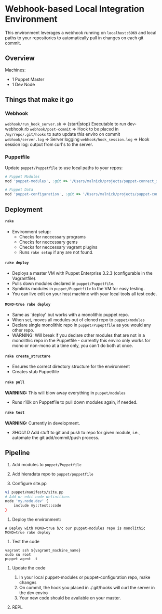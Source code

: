 Webhook-based Local Integration Environment
======================
This environment leverages a webhook running on ```localhost:6969``` and local paths to your repositories to automatically pull in changes on each git commit. 

## Overview
Machines:

* 1 Puppet Master
* 1 Dev Node

## Things that make it go

### Webhook

```webhook/run_hook_server.sh``` 	=> {start|stop} Executable to run dev-webhook.rb 
```webhook/post-commit``` 		=> Hook to be placed in ```/my/repo/.git/hooks``` to auto update this enviro on commit
```webhook/server.log```		=> Server logging
```webhook/hook_session.log```		=> Hook session log: output from curl's to the server. 

### Puppetfile
Update ```puppet/Puppetfile``` to use local paths to your repos:

```ruby
# Puppet Modules
mod 'puppet-modules', :git => '/Users/malnick/projects/puppet-connect_solutions/puppet-modules/', :ref => 'mtlb_sso'

# Puppet Data
mod 'puppet-configuration', :git => '/Users/malnick/projects/puppet-connect_solutions/puppet-configuration/', :ref => 'mtlb_sso'
```

## Deployment

#### ```rake```

* Environment setup:
	* Checks for neccessary programs
	* Checks for neccessary gems
	* Checks for neccessary vagrant plugins
	* Runs ```rake setup``` if any are not found. 

#### ```rake deploy```

* Deploys a master VM with Puppet Enterprise 3.2.3 (configurable in the Vagrantfile).
* Pulls down modules declared in ```puppet/Puppetfile```.
* Symlinks modules in ```puppet/Puppetfile``` to the VM for easy testing.
* You can live edit on your host machine with your local tools all test code.

#### ```MONO=true rake deploy```

* Same as 'deploy' but works with a monolithic puppet repo.
* When set, moves all modules out of cloned repo to ```puppet/modules```
* Declare single monolithic repo in ```puppet/Pupeptfile``` as you would any other repo.
* WARNING: Will break if you declare other modules that are not in a monolithic repo in the Puppetfile - currently this enviro only works for mono or non-mono at a time only, you can't do both at once.

#### ```rake create_structure```

* Ensures the correct directory structure for the environment
* Creates stub Puppetfile

#### ```rake pull```

**WARNING:** This will blow away everything in ```puppet/modules```
* Runs r10k on Puppetfile to pull down modules again, if needed.

#### ```rake test```

**WARNING:** Currently in development. 
* *SHOULD* Add stuff to git and push to repo for given module, i.e., automate the git add/commit/push process.

## Pipeline

1. Add modules to ```puppet/Puppetfile```

1. Add hieradata repo to ```puppet/puppetfile```

1. Configure site.pp

```bash
vi puppet/manifests/site.pp
# Add or edit node definitions
node 'my.node.dev' {
	include my::test::code
}
```

1. Deploy the environment:

```
# Deploy with MONO=true b/c our puppet-modules repo is monolithic
MONO=true rake deploy
```

1. Test the code

```
vagrant ssh ${vagrant_machine_name}
sudo su root
puppet agent -t
```

1. Update the code
	1. In your local puppet-modules or puppet-configuration repo, make changes
	1. On commit, the hook you placed in ./.git/hooks will curl the server in the dev enviro
	1. Your new code should be available on your master. 

1. REPL
